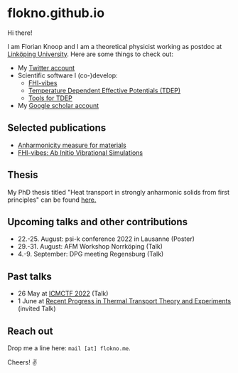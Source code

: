 flokno.github.io
===

Hi there!

I am Florian Knoop and I am a theoretical physicist working as postdoc at [Linköping University](https://liu.se/). Here are some things to check out:

- My [Twitter account](https://twitter.com/flokno_phys)
- Scientific software I (co-)develop:
  - [FHI-vibes](https://vibes-developers.gitlab.io/vibes/)
  - [Temperature Dependent Effective Potentials (TDEP)](http://ollehellman.github.io/)
  - [Tools for TDEP](https://github.com/flokno/tools.tdep)
- My [Google scholar account](https://scholar.google.de/citations?user=DmUzTpcAAAAJ)

## Selected publications

- [Anharmonicity measure for materials](https://arxiv.org/abs/2006.14672)
- [FHI-vibes: Ab Initio Vibrational Simulations](https://joss.theoj.org/papers/10.21105/joss.02671)

## Thesis

My PhD thesis titled "Heat transport in strongly anharmonic solids from first principles" can be found [here.](https://edoc.hu-berlin.de/handle/18452/25235)

## Upcoming talks and other contributions

- 22.-25. August: psi-k conference 2022 in Lausanne (Poster)
- 29.-31. August: AFM Workshop Norrköping (Talk)
- 4.-9. September: DPG meeting Regensburg (Talk)

## Past talks

- 26 May at [ICMCTF 2022](https://icmctf2022.avs.org/) (Talk)
- 1 June at [Recent Progress in Thermal Transport Theory and Experiments](https://indico.ictp.it/event/9794/overview) (invited Talk)

## Reach out

Drop me a line here: `mail [at] flokno.me`. 

Cheers! ✌️
